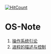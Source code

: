 [![HitCount](http://hits.dwyl.io/fatmanhappycode/OS-Note.svg)](http://hits.dwyl.io/fatmanhappycode/OS-Note)
# OS-Note

1. [操作系统引论](http://naotu.baidu.com/file/f195781b76a0e3ef56116ecf45104a8d?token=955e3e2d92a1f170)
2. [进程的描述与控制](http://naotu.baidu.com/file/393228a89856f4501121890f4f9d6b88?token=892af246d51f10b0)
